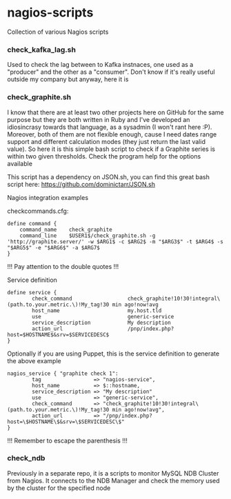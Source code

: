 nagios-scripts
==============

Collection of various Nagios scripts

### check_kafka_lag.sh

Used to check the lag between to Kafka instnaces, one used as a "producer" and
the other as a "consumer". Don't know if it's really useful outside my company 
but anyway, here it is

### check_graphite.sh

I know that there are at least two other projects here on GitHub for the same
purpose but they are both written in Ruby and I've developed an idiosincrasy
towards that language, as a sysadmin (I won't rant here :P).
Moreover, both of them are not flexible enough, cause I need dates range 
support and different calculation modes (they just return the last valid 
value). So here it is this simple bash script to check if a Graphite series
is within two given thresholds.
Check the program help for the options available

This script has a dependency on JSON.sh, you can find this great bash script 
here: https://github.com/dominictarr/JSON.sh

Nagios integration examples

checkcommands.cfg:

    define command {
        command_name    check_graphite
        command_line    $USER1$/check_graphite.sh -g 'http://graphite.server/' -w $ARG1$ -c $ARG2$ -m "$ARG3$" -t $ARG4$ -s "$ARG5$" -e "$ARG6$" -a $ARG7$
    }

!!! Pay attention to the double quotes !!!

Service definition

    define service {
            check_command                  check_graphite!10!30!integral\(path.to.your.metric.\)!My_tag!30 min ago!now!avg
            host_name                      my.host.tld 
            use                            generic-service
            service_description            My description
            action_url                     /pnp/index.php?host=$HOSTNAME$&srv=$SERVICEDESC$
    }

Optionally if you are using Puppet, this is the service definition to generate the above example

    nagios_service { "graphite check 1":
            tag                 => "nagios-service",
            host_name           => $::hostname,
            service_description => "My description"
            use                 => "generic-service",
            check_command       => "check_graphite!10!30!integral\(path.to.your.metric.\)!My_tag!30 min ago!now!avg",
            action_url          => "/pnp/index.php?host=\$HOSTNAME\$&srv=\$SERVICEDESC\$"
    }

!!! Remember to escape the parenthesis !!!

### check_ndb 

Previously in a separate repo, it is a scripts to monitor MySQL NDB Cluster from 
Nagios. It connects to the NDB Manager and check the memory used by the cluster
for the specified node

